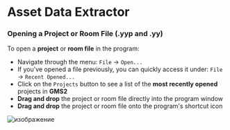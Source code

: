# Asset Data Extractor
### Opening a Project or Room File (.yyp and .yy)
To open a **project** or **room file** in the program:

- Navigate through the menu: `File` -> `Open...`
- If you've opened a file previously, you can quickly access it under: `File` -> `Recent Opened...`
- Click on the `Projects` button to see a list of the **most recently opened** projects in **GMS2**
- **Drag and drop** the project or room file directly into the program window
- **Drag and drop** the project or room file onto the program's shortcut icon


![изображение](https://github.com/yevhenii-sir/AssetDataExtractor/assets/36339434/97998efe-2aff-4921-964b-4f9118a69ace)
